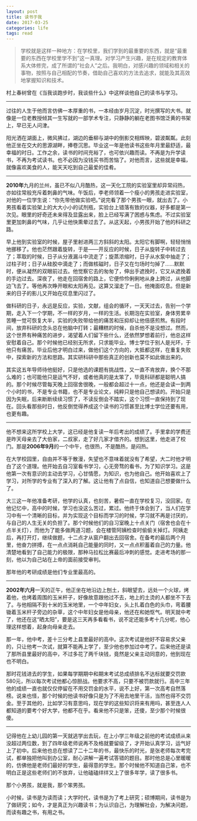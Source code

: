 ```yaml
---
layout: post
title: 读书于我
date: 2017-03-25
categories: life
tags: read
---
```


> 学校就是这样一种地方：在学校里，我们学到的最重要的东西，就是“最重要的东西在学校里学不到”这一真理。对学习产生兴趣，是在规定的教育体系大体修完，成了所谓的“社会人”之后。我明白，对感兴趣的领域和相关的事物，按照与自己相配的节奏，借助自己喜欢的方法去追求，就能及其高效地掌握知识和技术。

村上春树曾在《当我谈跑步时，我谈些什么》中这样谈他自己的读书与学习。

----------

过往的人生于他而言仿佛一本厚重的书，一本经由岁月沉淀，时光撰写的大书。就像是一位老教授倾其一生写就的一部学术专注，只静静的躺在老图书馆泛黄的书架上，早已无人问津。

阳光洒在湖面上，微风拂过，湖边的垂柳与湖中的倒影交相辉映，碧波粼粼。此刻他正坐在交大的思源湖畔，捧卷沉思。毕业这一年是他读书这些年月里最舒适，最幸福的时日。工作之余，读书的时间充裕了，也可依兴趣而读。不再是为升学读书，不再为考试读书。也不必因为没钱买书而苦恼了。对他而言，这些就是幸福，就像喜欢美食的人，能天天吃到自己最爱的佳肴。

----------

**2010年**九月的兰州，虽已不似八月酷热，这一天化工院的实验室里却异常闷热，亦如往常般充斥着刺鼻的气味。午饭后，李老师领着一个瘦小的男孩走进实验室，对他的一位学生说：“你先带他做实验吧。”说完看了那个男孩一眼，就出去了。小男孩看着实验架上的大大小小的试剂瓶，实验台上错落有致的仪器，好多都是第一次见。眼里的好奇还未来得及显露出来，脸上已经写满了困惑与焦虑。不过实验室里更加刺鼻的气味，几乎让他快熏晕过去了。从这天起，小男孩开始了他的科研之路。

早上他到实验室的时候，屋子里射进两三方斜斜的太阳。太阳它有脚啊，轻轻悄悄地挪移了。他也茫然跟着旋转，于是——开反应的时候，日子从旋转子中转过去了；萃取的时候，日子从分液漏斗中流走了；旋蒸浓缩时，日子从水泵中抽走了；过柱子时；日子从硅胶中滴走了；而做核磁时，日子又在匀场时匀掉了……默默时，便从凝然的双眼前过去。他觉察它去的匆匆了，伸出手遮挽时，它又从遮挽着的手边过去。深夜了，他走在回宿舍的路上，它便伶伶俐俐地从身上跨过，从他脚边飞去了。等他再次睁开眼和太阳再见。这算又溜走了一日。他掩面叹息。但是新来的日子的影儿又开始在叹息里闪过了。

做科研的日子，永远是反应，实验，文献，组会的循环，一天天过去，告别一个学期，走入下一个学期，不一样的岁月，一样的生活。长期泡在实验室，身体劳累辛苦睡一觉可恢复大半，实验的失败带给他的痛苦和压抑却让他倍感煎熬。有段时间，放弃科研的念头总在他脑中打转；最糟糕的时候，自杀他不是没想过。然而，这个世界有种痛苦的进步，渴望着人们留下些什么，还依然梦想着前行，他总这样安慰着自己。那个时候他已经别无所求，只求能毕业。博士学位于别人是光环，于他只有痛苦。毕业后他才明白过来，做他们这个方向的，大抵都这样，在重复失败中，探索新的方法和思路。其实研科研中那些真正的创新也莫不如此做出来的。

其实这五年导师待他挺好，只是他选的课题有挑战性，又一直不肯放弃，换个不那么难的；也可能他只是运气不好，或者他真的是太笨了，毕竟科研都是聪明人搞的。那个时候尽管每天晚上回宿舍很晚，一般都会超过十一点，他还是会读一到两个小时的书，不是专业书籍，也不是专业论文，纯粹只是他自己想读的。开始只是因为失眠，后来断断续续习惯了，不读反倒会不踏实，这个习惯一直保持到了现在。回头看那些时日，他反倒觉得养成这个读书的习惯甚至比博士学位还要有用，也更有趣。

----------

他不想来这所学校上大学，这已经是他复读一年后考出的成绩了。手里拿的学费还是昨天母亲去了大伯家，二叔家，走了好几家才借齐的。想到这里，他走进了校门。那是**2006年9月**的一个中午，也很热，不是酷热，是闷热。

在大学校园里，自由并不等于散漫，失望也不意味着就没有了希望，大二时他才明白了这个道理。他开始去自习室看书学习，心无旁骛的看书，为了知识学习。这是他第一次有意识的主动去学习，心甘情愿，为知识，也为他自己。他开始喜欢上了学习，对所学的专业有了深入的了解。这让他有了点自信，也知道自己想要做什么了。

大三这一年他准备考研，他学的认真，也刻苦，暑假一直在学校复习，没回家。在他记忆中，高中的时候，学习也没这么苦过，累过。他终于体会到了，当人们在学习中有一个清晰的目标，并为实现这个目标而学习的时候，学习就不再是讨厌的，与自己的人生无关的负担了。那个时候他们的自习室晚上十点关门（宿舍也会在十点半关灯），而他为了能多做两道习题，会在楼管阿姨检查时偷偷关掉灯。阿姨走后，再打开灯，继续做题，十二点才从窗户翻出去回宿舍。在备考的最后两个月里，他奋力拼搏，在一点点消耗自己能量的同时，又一点点积蓄着自己的力量。他清楚地看到了自己能力的极限，那种马拉松比赛最后冲刺的感觉。走进考场的那一刻，他以为自己站在上帝的面前接受审判。

那年他的考研成绩是他们专业里最高的。

----------

**2002年六月**一天的正午，他正坐在地沿边上刨土，斜眼望去，远处一个火球，烤着他，也烤着周围的玉米杆子，好像故意跟他过不去，地上的土烫的人都坐不下去了。与他相隔不到十米的玉米地里，一个中年妇女，头上扎着白色的头巾，弯着腰锄着玉米杆子旁边的杂草，这个中年妇女是他母亲，他还在和她怄气。明天就中考了，他还在这“晒太阳”，要是这三天再多看看书，说不定还能多考十几分呢，他心理这样想着，起身向母亲走去。

那一年，他中考，差十三分考上县里最好的高中。这次考试是他好不容易求父亲的，只让他考一次试，就算不能再上学了，至少他也参加过中考了。后来他还是读了那所县里最好的高中，不过多花了两千块钱，竟然是父亲主动同意的，他到现在也不明白。

那时花钱进去的学生，如果每学期期中和期末考试总成绩排名不达标就要交罚款580元，所以每次考试他都心惊胆战。他要求不高，只要不被罚款就行。高中三年他的成绩一直也就仅仅停留在不用交罚金的水平，说不上好，第一次高考自然落榜。说来也怪，那个时候的他读书好像只是为了不用去地里干活，当然也得不交罚金。至于其他的，比如学习有意思吗，现在学的这些知识将来有用吗，甚至连人人都知道的要考个好大学，他都不在乎。看来他不只是笨，还傻，至少那个时候很傻。

----------

记得他在上幼儿园的第一天就逃学出去玩，在上小学三年级之前他的考试成绩从来没超过两位数，到了四年级老师说再不及格就要留级了，才开始认真学习，运气好上了初中。后来他也总在想读了二十二年的书，最快乐的时光，是张老师每次考完试，都单独把他叫到办公室，耐心讲解一遍考试答错的题目。那时他总是心里暖暖的，仿佛他是老师们最好的学生，最得意的学生。那个时候他不知道自己笨，也不明白正是这些老师们的不放弃，让他磕磕绊绊又上了很多年学，读了很多书。

 那个小男孩，就是我，那个笨男孩。

小时候，读书是为读而读；大学时代，读书是为了考上研究；硕博期间，读书是为了做研究；如今，才是真正为兴趣读书；为认识自己，为理解社会，为解决问题，而读有趣之书，有用之书。
